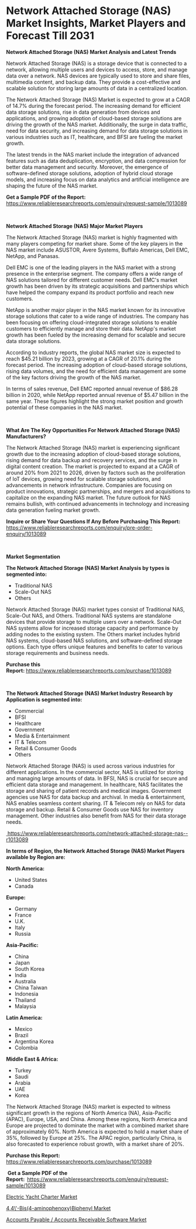 <p><h1>Network Attached Storage (NAS) Market Insights, Market Players and Forecast Till 2031</h1></p><p><strong>Network Attached Storage (NAS) Market Analysis and Latest Trends</strong></p>
<p><p>Network Attached Storage (NAS) is a storage device that is connected to a network, allowing multiple users and devices to access, store, and manage data over a network. NAS devices are typically used to store and share files, multimedia content, and backup data. They provide a cost-effective and scalable solution for storing large amounts of data in a centralized location.</p><p>The Network Attached Storage (NAS) Market is expected to grow at a CAGR of 14.7% during the forecast period. The increasing demand for efficient data storage solutions, rise in data generation from devices and applications, and growing adoption of cloud-based storage solutions are driving the growth of the NAS market. Additionally, the surge in data traffic, need for data security, and increasing demand for data storage solutions in various industries such as IT, healthcare, and BFSI are fueling the market growth.</p><p>The latest trends in the NAS market include the integration of advanced features such as data deduplication, encryption, and data compression for better data management and security. Moreover, the emergence of software-defined storage solutions, adoption of hybrid cloud storage models, and increasing focus on data analytics and artificial intelligence are shaping the future of the NAS market.</p></p>
<p><strong>Get a Sample PDF of the Report:&nbsp;</strong> <a href="https://www.reliableresearchreports.com/enquiry/request-sample/1013089">https://www.reliableresearchreports.com/enquiry/request-sample/1013089</a></p>
<p>&nbsp;</p>
<p><strong>Network Attached Storage (NAS) Major Market Players</strong></p>
<p><p>The Network Attached Storage (NAS) market is highly fragmented with many players competing for market share. Some of the key players in the NAS market include ASUSTOR, Avere Systems, Buffalo Americas, Dell EMC, NetApp, and Panasas.</p><p>Dell EMC is one of the leading players in the NAS market with a strong presence in the enterprise segment. The company offers a wide range of NAS solutions tailored for different customer needs. Dell EMC's market growth has been driven by its strategic acquisitions and partnerships which have helped the company expand its product portfolio and reach new customers.</p><p>NetApp is another major player in the NAS market known for its innovative storage solutions that cater to a wide range of industries. The company has been focusing on offering cloud-integrated storage solutions to enable customers to efficiently manage and store their data. NetApp's market growth has been fueled by the increasing demand for scalable and secure data storage solutions.</p><p>According to industry reports, the global NAS market size is expected to reach $45.21 billion by 2023, growing at a CAGR of 20.1% during the forecast period. The increasing adoption of cloud-based storage solutions, rising data volumes, and the need for efficient data management are some of the key factors driving the growth of the NAS market.</p><p>In terms of sales revenue, Dell EMC reported annual revenue of $86.28 billion in 2020, while NetApp reported annual revenue of $5.47 billion in the same year. These figures highlight the strong market position and growth potential of these companies in the NAS market.</p></p>
<p>&nbsp;</p>
<p><strong>What Are The Key Opportunities For Network Attached Storage (NAS) Manufacturers?</strong></p>
<p><p>The Network Attached Storage (NAS) market is experiencing significant growth due to the increasing adoption of cloud-based storage solutions, rising demand for data backup and recovery services, and the surge in digital content creation. The market is projected to expand at a CAGR of around 20% from 2021 to 2026, driven by factors such as the proliferation of IoT devices, growing need for scalable storage solutions, and advancements in network infrastructure. Companies are focusing on product innovations, strategic partnerships, and mergers and acquisitions to capitalize on the expanding NAS market. The future outlook for NAS remains bullish, with continued advancements in technology and increasing data generation fueling market growth.</p></p>
<p><strong>Inquire or Share Your Questions If Any Before Purchasing This Report:</strong> <a href="https://www.reliableresearchreports.com/enquiry/pre-order-enquiry/1013089">https://www.reliableresearchreports.com/enquiry/pre-order-enquiry/1013089</a></p>
<p>&nbsp;</p>
<p><strong>Market Segmentation</strong></p>
<p><strong>The Network Attached Storage (NAS) Market Analysis by types is segmented into:</strong></p>
<p><ul><li>Traditional NAS</li><li>Scale-Out NAS</li><li>Others</li></ul></p>
<p><p>Network Attached Storage (NAS) market types consist of Traditional NAS, Scale-Out NAS, and Others. Traditional NAS systems are standalone devices that provide storage to multiple users over a network. Scale-Out NAS systems allow for increased storage capacity and performance by adding nodes to the existing system. The Others market includes hybrid NAS systems, cloud-based NAS solutions, and software-defined storage options. Each type offers unique features and benefits to cater to various storage requirements and business needs.</p></p>
<p><strong>Purchase this Report:&nbsp;</strong><a href="https://www.reliableresearchreports.com/purchase/1013089">https://www.reliableresearchreports.com/purchase/1013089</a></p>
<p>&nbsp;</p>
<p><strong>The Network Attached Storage (NAS) Market Industry Research by Application is segmented into:</strong></p>
<p><ul><li>Commercial</li><li>BFSI</li><li>Healthcare</li><li>Government</li><li>Media & Entertainment</li><li>IT & Telecom</li><li>Retail & Consumer Goods</li><li>Others</li></ul></p>
<p><p>Network Attached Storage (NAS) is used across various industries for different applications. In the commercial sector, NAS is utilized for storing and managing large amounts of data. In BFSI, NAS is crucial for secure and efficient data storage and management. In healthcare, NAS facilitates the storage and sharing of patient records and medical images. Government agencies use NAS for data backup and archival. In media & entertainment, NAS enables seamless content sharing. IT & Telecom rely on NAS for data storage and backup. Retail & Consumer Goods use NAS for inventory management. Other industries also benefit from NAS for their data storage needs.</p></p>
<p><a href="https://www.reliableresearchreports.com/network-attached-storage-nas--r1013089">&nbsp;https://www.reliableresearchreports.com/network-attached-storage-nas--r1013089</a></p>
<p><strong>In terms of Region, the Network Attached Storage (NAS) Market Players available by Region are:</strong></p>
<p>
    <p> <strong> North America: </strong>
        <ul>
            <li>United States</li>
            <li>Canada</li>
        </ul>
        </p> 
    <p> <strong> Europe: </strong>
        <ul>
            <li>Germany</li>
            <li>France</li>
            <li>U.K.</li>
            <li>Italy</li>
            <li>Russia</li>
        </ul>
        </p> 
    <p> <strong> Asia-Pacific: </strong>
        <ul>
            <li>China</li>
            <li>Japan</li>
            <li>South Korea</li>
            <li>India</li>
            <li>Australia</li>
            <li>China Taiwan</li>
            <li>Indonesia</li>
            <li>Thailand</li>
            <li>Malaysia</li>
        </ul>
        </p> 
    <p> <strong> Latin America: </strong>
        <ul>
            <li>Mexico</li>
            <li>Brazil</li>
            <li>Argentina Korea</li>
            <li>Colombia</li>
        </ul>
        </p> 
    <p> <strong> Middle East & Africa: </strong>
        <ul>
            <li>Turkey</li>
            <li>Saudi</li>
            <li>Arabia</li>
            <li>UAE</li>
            <li>Korea</li>
        </ul>
    </p>
    </p>
<p><p>The Network Attached Storage (NAS) market is expected to witness significant growth in the regions of North America (NA), Asia-Pacific (APAC), Europe, USA, and China. Among these regions, North America and Europe are projected to dominate the market with a combined market share of approximately 60%. North America is expected to hold a market share of 35%, followed by Europe at 25%. The APAC region, particularly China, is also forecasted to experience robust growth, with a market share of 20%.</p></p>
<p><strong>Purchase this Report: </strong><a href="https://www.reliableresearchreports.com/purchase/1013089">https://www.reliableresearchreports.com/purchase/1013089</a></p>
<p>&nbsp;<strong>Get a Sample PDF of the Report:&nbsp;&nbsp;</strong><a href="https://www.reliableresearchreports.com/enquiry/request-sample/1013089">https://www.reliableresearchreports.com/enquiry/request-sample/1013089</a></p>
<p><strong></strong></p>
<p><p><a href="https://www.linkedin.com/pulse/electric-yacht-charter-market-challenges-opportunities-growth-ensmc?trackingId=pxgdnz48vjFc0PubYP%2FO0w%3D%3D">Electric Yacht Charter Market</a></p><p><a href="https://www.linkedin.com/pulse/44-bis4-aminophenoxybiphenyl-market-goal-estimating-size-adsqc?trackingId=J6NSgEWWCdfmnh5V%2BTrYCg%3D%3D">4,4\'-Bis(4-aminophenoxy)Biphenyl Market</a></p><p><a href="https://www.linkedin.com/pulse/accounts-payable-receivable-software-market-share-amp-nq8pe?trackingId=sOI8f4Q3F0MljIfF86HCdw%3D%3D">Accounts Payable / Accounts Receivable Software Market</a></p></p>